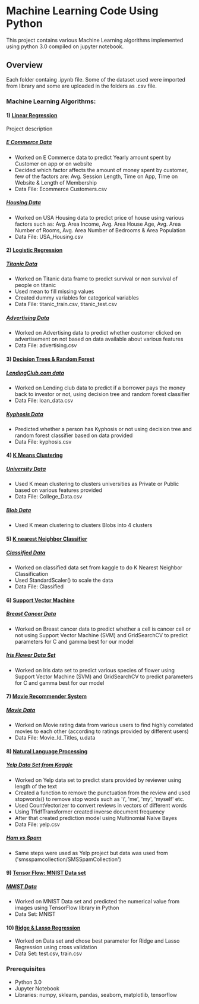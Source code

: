 # Machine Learning Code Using Python

This project contains various Machine Learning algorithms implemented using python 3.0 compiled on jupyter notebook. 

## Overview

Each folder containg .ipynb file. Some of the dataset used were imported from library and some are uploaded in the folders as .csv file.

### Machine Learning Algorithms:

#### 1) [Linear Regression](https://github.com/kkaushi4/Machine-Learning-Case-Studies/tree/master/Regression)

Project description
##### [E Commerce Data](https://github.com/kkaushi4/Machine-Learning-Case-Studies/blob/master/Regression/Linear_Regression_E_Commerce.ipynb) 
- Worked on E Commerce data to predict Yearly amount spent by Customer on app or on website
- Decided which factor affects the amount of money spent by customer, few of the factors are:
Avg. Session Length, Time on App, Time on Website & Length of Membership
- Data File: Ecommerce Customers.csv

#####  [Housing Data](https://github.com/kkaushi4/Machine-Learning-Case-Studies/blob/master/Regression/Linear_Regression_Housing.ipynb)
- Worked on USA Housing data to predict price of house using various factors such as:
Avg. Area Income, Avg. Area House Age, Avg. Area Number of Rooms, Avg. Area Number of Bedrooms & Area Population 
- Data File: USA_Housing.csv

#### 2) [Logistic Regression](https://github.com/kkaushi4/Machine-Learning-Case-Studies/tree/master/Regression)

##### [Titanic Data](https://github.com/kkaushi4/Machine-Learning-Case-Studies/blob/master/Regression/Logistic_Regression_Titanic.ipynb)
- Worked on Titanic data frame to predict survival or non survival of people on titanic
- Used mean to fill missing values
- Created dummy variables for categorical variables
- Data File: titanic_train.csv, titanic_test.csv

##### [Advertising Data](https://github.com/kkaushi4/Machine-Learning-Case-Studies/blob/master/Regression/Logistic_Regression_Advertising.ipynb)
- Worked on Advertising data to predict whether customer clicked on advertisement on not based on data available about various features 
- Data File: advertising.csv

#### 3) [Decision Trees & Random Forest](https://github.com/kkaushi4/Machine-Learning-Case-Studies/tree/master/Trees_Random_Forest)

##### [LendingClub.com data](https://github.com/kkaushi4/Machine-Learning-Case-Studies/blob/master/Trees_Random_Forest/Trees_Random_Forest_Lending_Club_Decision.ipynb)
- Worked on Lending club data to predict if a borrower pays the money back to investor or not, using decision tree and random forest classifier
- Data File: loan_data.csv

##### [Kyphosis Data](https://github.com/kkaushi4/Machine-Learning-Case-Studies/blob/master/Trees_Random_Forest/Trees_Random_Forest_Kyphosis_Decision.ipynb)
- Predicted whether a person has Kyphosis or not using decision tree and random forest classifier based on data provided 
- Data File: kyphosis.csv

#### 4) [K Means Clustering](https://github.com/kkaushi4/Machine-Learning-Case-Studies/tree/master/K_Mean_Clustering)

##### [University Data](https://github.com/kkaushi4/Machine-Learning-Case-Studies/blob/master/K_Mean_Clustering/K_Means_Clustering_University_Data.ipynb)
- Used K mean clustering to clusters universities as Private or Public based on various features provided
- Data File: College_Data.csv

##### [Blob Data](https://github.com/kkaushi4/Machine-Learning-Case-Studies/blob/master/K_Mean_Clustering/K_Means_Clustering_Blob_Data.ipynb)
- Used K mean clustering to clusters Blobs into 4 clusters 

#### 5) [K nearest Neighbor Classifier](https://github.com/kkaushi4/Machine-Learning-Case-Studies/tree/master/KNN_Classifier)

##### [Classified Data](https://github.com/kkaushi4/Machine-Learning-Case-Studies/blob/master/KNN_Classifier/KNN_Classified_Data.ipynb)
- Worked on classified data set from kaggle to do K Nearest Neighbor Classification
- Used StandardScaler() to scale the data
- Data File: Classified

#### 6) [Support Vector Machine](https://github.com/kkaushi4/Machine-Learning-Case-Studies/tree/master/SVM)

##### [Breast Cancer Data](https://github.com/kkaushi4/Machine-Learning-Case-Studies/blob/master/SVM/SVM_Brest_Cancer_Data.ipynb)
- Worked on Breast cancer data to predict whether a cell is cancer cell or not using Support Vector Machine (SVM) and GridSearchCV to predict parameters for C and gamma best for our model

##### [Iris Flower Data Set](https://github.com/kkaushi4/Machine-Learning-Case-Studies/blob/master/SVM/SVM_Iris_Data.ipynb)
- Worked on Iris data set to predict various species of flower using Support Vector Machine (SVM) and GridSearchCV to predict parameters for C and gamma best for our model

#### 7) [Movie Recommender System](https://github.com/kkaushi4/Machine-Learning-Case-Studies/tree/master/Recommender_System)

##### [Movie Data](https://github.com/kkaushi4/Machine-Learning-Case-Studies/blob/master/Recommender_System/Recommender_System.ipynb)
- Worked on Movie rating data from various users to find highly correlated movies to each other (according to ratings provided by different users) 
- Data File: Movie_Id_Titles, u.data

#### 8) [Natural Language Processing](https://github.com/kkaushi4/Machine-Learning-Case-Studies/tree/master/NLP)

##### [Yelp Data Set from Kaggle](https://github.com/kkaushi4/Machine-Learning-Case-Studies/blob/master/NLP/NLP_Yelp_Data.ipynb)
- Worked on Yelp data set to predict stars provided by reviewer using length of the text
- Created a function to remove the punctuation from the review and used stopwords() to remove stop words such as 'i', 'me', 'my', 'myself' etc.
- Used CountVectorizer to convert reviews in vectors of different words
- Using TfidfTransformer created inverse document frequency
- After that created prediction model using Multinomial Naive Bayes 
- Data File: yelp.csv

##### [Ham vs Spam](https://github.com/kkaushi4/Machine-Learning-Case-Studies/blob/master/NLP/NLP_Spam_Ham.ipynb)
- Same steps were used as Yelp project but data was used from ('smsspamcollection/SMSSpamCollection')

#### 9) [Tensor Flow: MNIST Data set](https://github.com/kkaushi4/Machine-Learning-Case-Studies/tree/master/Tensor_Flow)
##### [MNIST Data](https://github.com/kkaushi4/Machine-Learning-Case-Studies/blob/master/Tensor_Flow/Tensor_Flow_MNIST_Data.ipynb)
- Worked on MNIST Data set and predicted the numerical value from images using TensorFlow library in Python 
- Data Set: MNIST

#### 10) [Ridge & Lasso Regression](https://github.com/kkaushi4/Machine-Learning-Case-Studies/blob/master/Regression/Ridge%20And%20Lasso%20Regression.ipynb)

- Worked on Data set and chose best parameter for Ridge and Lasso Regression using cross validation
- Data Set: test.csv, train.csv

### Prerequisites
- Python 3.0
- Jupyter Notebook
- Libraries: numpy, sklearn, pandas, seaborn, matplotlib, tensorflow

